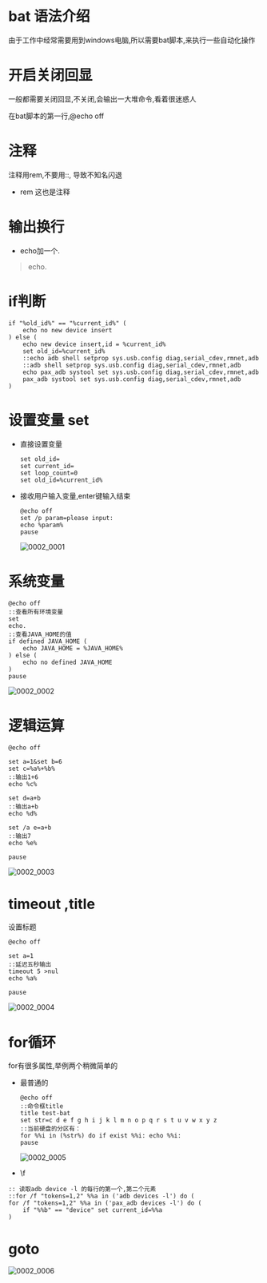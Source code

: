 # bat 语法介绍

由于工作中经常需要用到windows电脑,所以需要bat脚本,来执行一些自动化操作

# 开启关闭回显

一般都需要关闭回显,不关闭,会输出一大堆命令,看着很迷惑人

在bat脚本的第一行,@echo off

# 注释

注释用rem,不要用::, 导致不知名闪退

* rem 这也是注释

# 输出换行

* echo加一个.

> echo.

# if判断

```
if "%old_id%" == "%current_id%" (
    echo no new device insert
) else (
    echo new device insert,id = %current_id%
    set old_id=%current_id%
    ::echo adb shell setprop sys.usb.config diag,serial_cdev,rmnet,adb
    ::adb shell setprop sys.usb.config diag,serial_cdev,rmnet,adb
    echo pax_adb systool set sys.usb.config diag,serial_cdev,rmnet,adb
    pax_adb systool set sys.usb.config diag,serial_cdev,rmnet,adb
)
```

# 设置变量 set

* 直接设置变量

    ```
    set old_id=
    set current_id=
    set loop_count=0
    set old_id=%current_id%
    ```

* 接收用户输入变量,enter键输入结束

    ```
    @echo off
    set /p param=please input:
    echo %param%
    pause
    ```

    ![0002_0001](images/0002_0001.png)

# 系统变量

```
@echo off
::查看所有环境变量
set
echo.
::查看JAVA_HOME的值
if defined JAVA_HOME (
    echo JAVA_HOME = %JAVA_HOME%
) else (
    echo no defined JAVA_HOME
)
pause
```

![0002_0002](images/0002_0002.png)

# 逻辑运算

```
@echo off

set a=1&set b=6
set c=%a%+%b%
::输出1+6
echo %c%

set d=a+b
::输出a+b
echo %d%

set /a e=a+b
::输出7
echo %e%

pause
```

![0002_0003](images/0002_0003.png)

# timeout ,title

设置标题

```
@echo off

set a=1
::延迟五秒输出
timeout 5 >nul
echo %a%

pause
```

![0002_0004](images/0002_0004.png)

# for循环

for有很多属性,举例两个稍微简单的

* 最普通的

    ```
    @echo off
    ::命令框title
    title test-bat
    set str=c d e f g h i j k l m n o p q r s t u v w x y z
    ::当前硬盘的分区有：
    for %%i in (%str%) do if exist %%i: echo %%i:
    pause
    ```

    ![0002_0005](images/0002_0005.png)

* \f

```
:: 读取adb device -l 的每行的第一个,第二个元素
::for /f "tokens=1,2" %%a in ('adb devices -l') do (
for /f "tokens=1,2" %%a in ('pax_adb devices -l') do (
    if "%%b" == "device" set current_id=%%a
)
```

# goto

![0002_0006](images/0002_0006.png)


